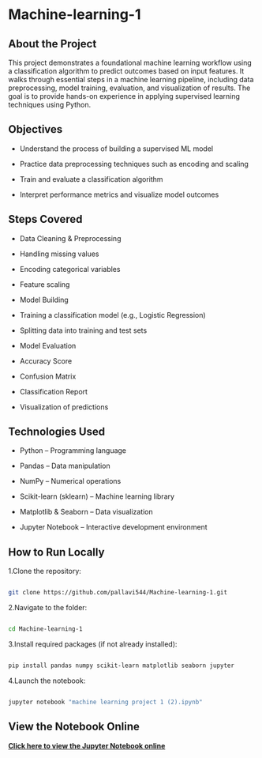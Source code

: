 # Machine-learning-1
## About the Project
This project demonstrates a foundational machine learning workflow using a classification algorithm to predict outcomes based on input features. It walks through essential steps in a machine learning pipeline, including data preprocessing, model training, evaluation, and visualization of results. The goal is to provide hands-on experience in applying supervised learning techniques using Python.

## Objectives
* Understand the process of building a supervised ML model

* Practice data preprocessing techniques such as encoding and scaling

* Train and evaluate a classification algorithm

* Interpret performance metrics and visualize model outcomes

## Steps Covered
* Data Cleaning & Preprocessing

* Handling missing values

* Encoding categorical variables

* Feature scaling

* Model Building

* Training a classification model (e.g., Logistic Regression)

* Splitting data into training and test sets

* Model Evaluation

* Accuracy Score

* Confusion Matrix

* Classification Report

* Visualization of predictions

## Technologies Used
* Python – Programming language

* Pandas – Data manipulation

* NumPy – Numerical operations

* Scikit-learn (sklearn) – Machine learning library

* Matplotlib & Seaborn – Data visualization

* Jupyter Notebook – Interactive development environment

## How to Run Locally
1.Clone the repository:

```bash

git clone https://github.com/pallavi544/Machine-learning-1.git

```

2.Navigate to the folder:

```bash

cd Machine-learning-1

```

3.Install required packages (if not already installed):

```bash

pip install pandas numpy scikit-learn matplotlib seaborn jupyter

```

4.Launch the notebook:

```bash

jupyter notebook "machine learning project 1 (2).ipynb"

```
## View the Notebook Online
**[Click here to view the Jupyter Notebook online](https://github.com/pallavi544/Machine-learning-1/blob/main/machine%20learning%20project%201%20(2).ipynb)**




